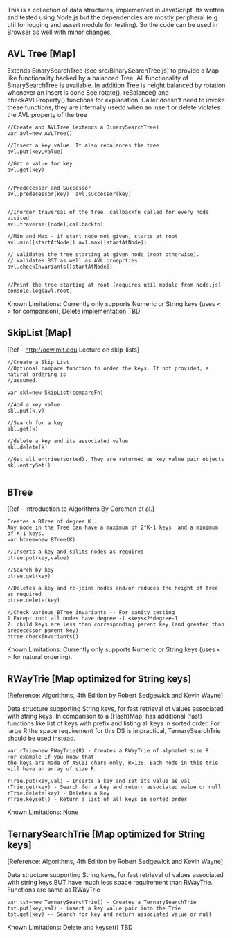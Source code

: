 This is a collection of data structures, implemented in JavaScript. Its written and tested using
Node.js but the dependencies are mostly peripheral (e.g util for logging and assert module for testing). 
So the code can be used in Browser as well with minor changes.



AVL Tree [Map]
--------------------------
Extends BinarySearchTree (see src/BinarySearchTree.js) to provide a Map like functionality 
backed by a balanced Tree. All functionality of BinarySearchTree is available. 
In addition Tree is height balanced by rotation whenever an insert is done
See rotate(), reBalance() and checkAVLProperty() functions for explanation. 
Caller doesn't need to invoke these functions, they are internally usedd when an insert or delete violates the AVL property of the tree

```
//Create and AVLTree (extends a BinarySearchTree)
var avl=new AVLTree() 

//Insert a key value. It also rebalances the tree
avl.put(key,value)

//Get a value for key
avl.get(key)


//Predecessor and Successor
avl.predecessor(key)  avl.successor(key) 


//Inorder traversal of the tree. callbackfn called for every node visited
avl.traverse([node],callbackfn)

//Min and Max - if start node not given, starts at root
avl.min([startAtNode]) avl.max([startAtNode])

// Validates the tree starting at given node (root otherwise). 
// Validates BST as well as AVL proeprties
avl.checkInvariants([startAtNode])
                                     
```
```
//Print the tree starting at root (requires util module from Node.js)
console.log(avl.root)
```
Known Limitations: Currently only supports Numeric or String keys (uses < > for comparison),
Delete implementation TBD 


SkipList [Map]
----------------------
[Ref - http://ocw.mit.edu Lecture on skip-lists]
```
//Create a Skip List
//Optional compare function to order the keys. If not provided, a natural ordering is
//assumed.

var skl=new SkipList(compareFn)

//Add a key value
skl.put(k,v)

//Search for a key
skl.get(k)

//delete a key and its associated value
skl.delete(k)

//Get all entries(sorted). They are returned as key value pair objects
skl.entrySet()


```


BTree
----------------------
[Ref - Introduction to Algorithms By Coremen et al.]
```
Creates a BTree of degree K .
Any node in the Tree can have a maximum of 2*K-1 keys  and a minimum of K-1 keys.
var btree=new BTree(K) 

//Inserts a key and splits nodes as required
btree.put(key,value)

//Search by key
btree.get(key)

//Deletes a key and re-joins nodes and/or reduces the height of tree as required
btree.delete(key)

//Check various BTree invariants -- For sanity testing
1.Except root all nodes have degree -1 <keys<2*degree-1
2. child keys are less than corresponding parent key (and greater than predecessor parent key)
btree.checkInvariants()
```

Known Limitations: Currently only supports Numeric or String keys (uses < > for natural ordering).
                         

RWayTrie [Map optimized for String keys]
----------------------
[Reference: Algorithms, 4th Edition by Robert Sedgewick and Kevin Wayne]

Data structure supporting String keys, for fast retrieval of values associated with string keys. In comparison
to a (Hash)Map, has additional (fast) functions like list of keys with prefix and listing all keys in sorted order.
For large R the space requirement for this DS is impractical, TernarySearchTrie should be used instead.

```
var rTrie=new RWayTrie(R) - Creates a RWayTrie of alphabet size R . For example if you know that 
the keys are made of ASCII chars only, R=128. Each node in this trie will have an array of size R. 

rTrie.put(key,val) - Inserts a key and set its value as val
rTrie.get(key) - Search for a key and return associated value or null
rTrie.delete(key) - Deletes a key 
rTrie.keyset() - Return a list of all keys in sorted order
```

Known Limitations: None

TernarySearchTrie [Map optimized for String keys]
------------------------------
[Reference: Algorithms, 4th Edition by Robert Sedgewick and Kevin Wayne]

Data structure supporting String keys, for fast retrieval of values associated with string keys BUT have much less
space requirement than RWayTrie. Functions are same as RWayTrie

```
var tst=new TernarySearchTrie() - Creates a TernarySearchTrie
tst.put(key,val) - insert a key value pair into the Trie
tst.get(key) -- Search for key and return associated value or null

```
Known Limitations: Delete and keyset() TBD
